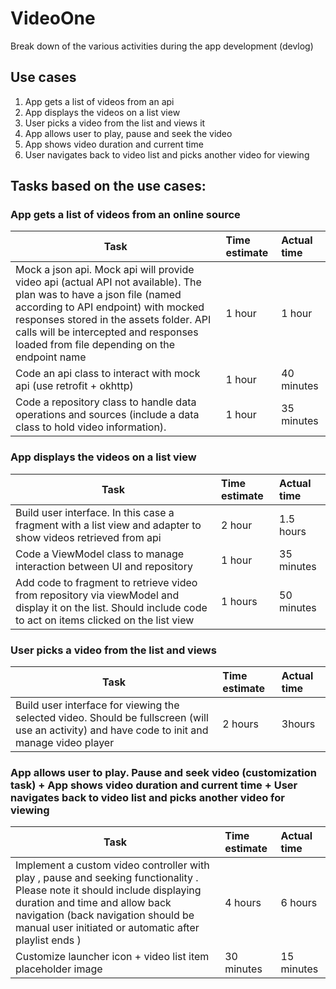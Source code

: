 # VideoOne

Break down of the various activities during the app development (devlog)

## Use cases
1. App gets a list of videos from an api
2. App displays the videos on a list view
3. User picks a video from the  list  and views it
4. App allows user to play, pause and seek  the video
5. App shows  video duration  and current  time
6. User navigates back to video list and picks another video for viewing



## Tasks based on the use cases:

### App gets a list of videos from an online source

|        Task                                                            | Time estimate   |  Actual time|
|------------------------------------------------------------------------|:----------------|:------------|
| Mock a json api. Mock api will provide video api (actual API not available). The plan was to have a json file (named according to API endpoint) with mocked responses stored in the assets folder. API calls will be intercepted and responses loaded from file depending on the endpoint name | 1 hour | 1 hour |
| Code an api  class to interact with mock api (use retrofit + okhttp)| 1 hour | 40 minutes|
| Code a repository class  to  handle data operations and sources  (include a data class to hold video information).| 1 hour | 35 minutes|

### App displays the videos on a list view

|        Task                                                            | Time estimate   |  Actual time|
|------------------------------------------------------------------------|:----------------|:------------|
| Build user interface. In this case a fragment with a list view and adapter to show videos retrieved from api|  2 hour | 1.5 hours| 
| Code a ViewModel class to manage interaction between UI and repository | 1 hour  | 35 minutes  | 
| Add code to fragment to retrieve video from repository via viewModel and display it on the list. Should include code to act on items clicked on the list view | 1 hours | 50 minutes |

### User picks a video from the list and views

|        Task                                                            | Time estimate   |  Actual time|
|------------------------------------------------------------------------|:----------------|:------------|
| Build user interface for viewing the selected video. Should be fullscreen (will use an activity) and have code to init and manage video player | 2 hours | 3hours |
   
### App allows user to play. Pause and seek video (customization task) + App shows  video duration  and current  time + User navigates back to video list and picks another video for viewing

|        Task                                                            | Time estimate   |  Actual time|
|------------------------------------------------------------------------|:----------------|:------------| 
|Implement a custom video controller with play , pause and seeking functionality . Please note it should include displaying duration and time and allow back navigation (back navigation should be manual user initiated or automatic after playlist ends ) | 4 hours | 6 hours |
|Customize launcher icon + video list item placeholder image | 30 minutes | 15 minutes |
